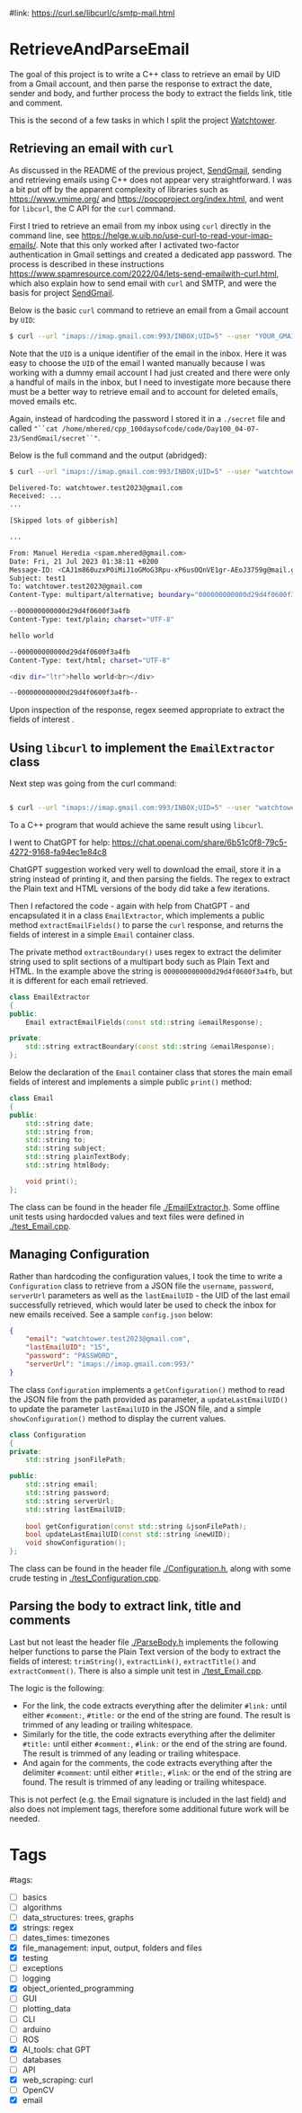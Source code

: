 #link: https://curl.se/libcurl/c/smtp-mail.html

# RetrieveAndParseEmail

The goal of this project is to write a C++ class to retrieve an email by UID from a Gmail account, and then parse the response to extract the date, sender and body, and further process the body to extract the fields link, title and comment.


This is the second of a few tasks in which I split the project [Watchtower](https://github.com/mhered/cpp_100daysofcode/blob/main/code/Day100_04-07-23/Watchtower).

## Retrieving an email with `curl`

As discussed in the README of the previous project, [SendGmail](https://github.com/mhered/cpp_100daysofcode/blob/main/code/Day100_04-07-23/SendGmail/README.md), sending and retrieving emails using C++ does not appear very straightforward. I was a bit put off by the apparent complexity of libraries such as https://www.vmime.org/ and https://pocoproject.org/index.html, and went for `libcurl`, the C API for the `curl` command. 

First I tried to retrieve an email from my inbox using `curl` directly in the command line, see https://helge.w.uib.no/use-curl-to-read-your-imap-emails/. Note that this only worked after I activated two-factor authentication in Gmail settings and created a dedicated app password. The process is described in these instructions https://www.spamresource.com/2022/04/lets-send-emailwith-curl.html, which also explain how to send email with `curl` and SMTP, and were the basis for project [SendGmail](https://github.com/mhered/cpp_100daysofcode/blob/main/code/Day100_04-07-23/SendGmail).

Below is the basic `curl` command to retrieve an email from a Gmail account by `UID`:

```bash
$ curl --url "imaps://imap.gmail.com:993/INBOX;UID=5" --user "YOUR_GMAIL_ADDRESS:APP_PASSWORD"
```

Note that the `UID` is a unique identifier of the email in the inbox. Here it was easy to choose the `UID` of the email I wanted manually because I was working with a dummy email account I had just created and there were only a handful of mails in the inbox, but I need to investigate more because there must be a better way to retrieve email and to account for deleted emails, moved emails etc.

Again, instead of hardcoding the password I stored it in a `./secret` file and called `"``cat /home/mhered/cpp_100daysofcode/code/Day100_04-07-23/SendGmail/secret``"`. 

Below is the full command and the output (abridged):

```bash
$ curl --url "imaps://imap.gmail.com:993/INBOX;UID=5" --user "watchtower.test2023@gmail.com:`cat /home/mhered/cpp_100daysofcode/code/Day100_04-07-23/RetrieveAndParseEmail/secret`"

Delivered-To: watchtower.test2023@gmail.com
Received: ...
...

[Skipped lots of gibberish]

...

From: Manuel Heredia <spam.mhered@gmail.com>
Date: Fri, 21 Jul 2023 01:38:11 +0200
Message-ID: <CAJ1m860uzxPOiMiJ1oGMoG3Rpu-xP6usOQnVE1gr-AEoJ3759g@mail.gmail.com>
Subject: test1
To: watchtower.test2023@gmail.com
Content-Type: multipart/alternative; boundary="000000000000d29d4f0600f3a4fb"

--000000000000d29d4f0600f3a4fb
Content-Type: text/plain; charset="UTF-8"

hello world

--000000000000d29d4f0600f3a4fb
Content-Type: text/html; charset="UTF-8"

<div dir="ltr">hello world<br></div>

--000000000000d29d4f0600f3a4fb--

```

Upon inspection of the response, regex seemed appropriate to extract the fields of interest .

## Using `libcurl` to implement the `EmailExtractor` class

Next step was going from the curl command:

```bash

$ curl --url "imaps://imap.gmail.com:993/INBOX;UID=5" --user "watchtower.test2023@gmail.com:`cat /path_to/secret`"
```

To a C++ program that would achieve the same result using `libcurl`.

I went to ChatGPT for help: https://chat.openai.com/share/6b51c0f8-79c5-4272-9168-fa94ec1e84c8

ChatGPT suggestion worked very well to download the email, store it in a string instead of printing it, and then parsing the fields. The regex to extract the Plain text and HTML versions of the body did take a few iterations.

Then I refactored the code - again with help from ChatGPT - and encapsulated it in a class `EmailExtractor`, which implements a public method `extractEmailFields()` to parse the `curl` response, and returns the fields of interest in a simple `Email` container class. 

The private method `extractBoundary()` uses regex to extract the delimiter string used to split sections of a multipart body such as Plain Text and HTML. In the example above the string is `000000000000d29d4f0600f3a4fb`, but it is different for each email retrieved.

```c++
class EmailExtractor
{
public:
    Email extractEmailFields(const std::string &emailResponse);

private:
    std::string extractBoundary(const std::string &emailResponse);
};
```

Below the declaration of the `Email` container class that stores the main email fields of interest and implements a simple public `print()` method:
```c++
class Email
{
public:
    std::string date;
    std::string from;
    std::string to;
    std::string subject;
    std::string plainTextBody;
    std::string htmlBody;

    void print();
};
```

The class can be found in the header file [./EmailExtractor.h](./EmailExtractor.h). Some offline unit tests using hardocded values and text files were defined in [./test_Email.cpp](./test_Email.cpp).

## Managing Configuration

Rather than hardcoding the configuration values, I took the time to write a `Configuration` class to retrieve from a JSON file the `username`, `password`, `serverUrl` parameters as well as the `lastEmailUID` - the UID of the last email successfully retrieved, which would later be used to check the inbox for new emails received. See a sample `config.json` below:

```json
{
    "email": "watchtower.test2023@gmail.com",
    "lastEmailUID": "15",
    "password": "PASSWORD",
    "serverUrl": "imaps://imap.gmail.com:993/"
}
```

The class `Configuration` implements a `getConfiguration()` method to read the JSON file from the path provided as parameter, a `updateLastEmailUID()` to update the parameter `lastEmailUID` in the JSON file, and a simple `showConfiguration()` method to display the current values. 

```c++
class Configuration
{
private:
    std::string jsonFilePath;

public:
    std::string email;
    std::string password;
    std::string serverUrl;
    std::string lastEmailUID;
    
    bool getConfiguration(const std::string &jsonFilePath);
    bool updateLastEmailUID(const std::string &newUID);
    void showConfiguration();
};
```

The class can be found in the header file [./Configuration.h](./Configuration.h), along with some crude testing in [./test_Configuration.cpp](./test_Configuration.cpp).

## Parsing the body to extract link, title and comments

Last but not least the header file [./ParseBody.h](./ParseBody.h) implements the following helper functions to parse the Plain Text version of the body to extract the fields of interest: `trimString()`, `extractLink()`, `extractTitle()` and `extractComment()`. There is also a simple unit test in [./test_Email.cpp](./test_Email.cpp).

The logic is the following:
- For the link, the code extracts everything after the delimiter `#link:` until either `#comment:`, `#title:` or the end of the string are found. The result is trimmed of any leading or trailing whitespace.
- Similarly for the title, the code extracts everything after the delimiter `#title:` until either `#comment:`, `#link:` or the end of the string are found. The result is trimmed of any leading or trailing whitespace.
- And again for the comments, the code extracts everything after the delimiter `#comment`: until either `#title:`, `#link`: or the end of the string are found. The result is trimmed of any leading or trailing whitespace.

This is not perfect (e.g. the Email signature is included in the last field) and also does not implement tags, therefore some additional future work will be needed.

# Tags
#tags: 

- [ ] basics
- [ ] algorithms
- [ ] data_structures: trees, graphs
- [x] strings: regex
- [ ] dates_times: timezones
- [x] file_management: input, output, folders and files
- [x] testing
- [ ] exceptions
- [ ] logging
- [x] object_oriented_programming
- [ ] GUI
- [ ] plotting_data
- [ ] CLI
- [ ] arduino
- [ ] ROS
- [x] AI_tools: chat GPT
- [ ] databases
- [ ] API
- [x] web_scraping: curl
- [ ] OpenCV
- [x] email